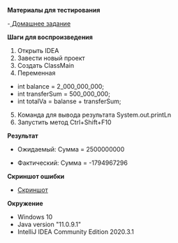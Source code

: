 **Материалы для тестирования** 

-[ Домашнее задание](https://github.com/netology-code/javaqa-homeworks/tree/master/programming)

**Шаги для воспроизведения**

1. Открыть IDEA
2. Завести новый проект
3. Создать ClassMain
4. Переменная 

- int balance = 2_000_000_000;
- int transferSum = 500_000_000;
- int totalVa = balanse + transferSum;

5. Команда для вывода результата System.out.printLn
6. Запустить метод Ctrl+Shift+F10

**Результат**

- Ожидаемый:
Сумма = 2500000000

- Фактический:
Сумма = -1794967296

**Cкриншот ошибки**

- [Скриншот](https://docs.google.com/document/d/12Vta0wKbfrm4tAvroh60TW8WIM42Y4-ANWkWukE1y9A/edit?usp=sharing)

**Окружение**

- Windows 10 
- Java version "11.0.9.1" 
- IntelliJ IDEA Community Edition 2020.3.1
